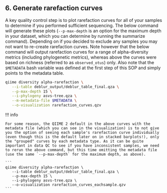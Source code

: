 ## 6. Generate rarefaction curves

A key quality control step is to plot rarefaction curves for all of your samples to determine if you performed sufficient sequencing. The below command will generate these plots (`--p-max-depth` is an option for the maximum depth in your dataset, which you can determine by running the summarize command). Depending on if you decided to exclude any samples you may not want to re-create rarefaction curves. Note however that the below command will output rarefaction curves for a range of alpha-diversity metrics (including phylogenetic metrics), whereas above the curves were based on richness (referred to as `observed_otus`) only. Also note that the `$METADATA` bash variable was defined at the first step of this SOP and simply points to the metadata table.

```bash
qiime diversity alpha-rarefaction \
   --i-table deblur_output/deblur_table_final.qza \
   --p-max-depth 15 \
   --i-phylogeny asvs-tree.qza \
   --m-metadata-file $METADATA \
   --o-visualization rarefaction_curves.qzv
```

!!! info

    For some reason, the QIIME 2 default in the above curves with the metadata file (which you can see in the visualization) is to not give you the option of seeing each sample's rarefaction curve individually (even though this is the default later on in stacked barplots!), only the "grouped" curves by each metadata type. As it can be quite important in data QC to see if you have inconsistent samples, we need to rerun the above command, but this time omitting the metadata file (use the same `--p-max-depth` for the maximum depth, as above).
    
    ```
    qiime diversity alpha-rarefaction \
       --i-table deblur_output/deblur_table_final.qza \
       --p-max-depth 15 \
       --i-phylogeny asvs-tree.qza \
       --o-visualization rarefaction_curves_eachsample.qzv
    ```
